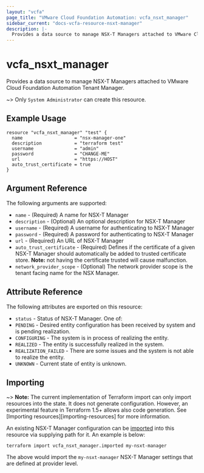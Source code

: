 ```yaml
---
layout: "vcfa"
page_title: "VMware Cloud Foundation Automation: vcfa_nsxt_manager"
sidebar_current: "docs-vcfa-resource-nsxt-manager"
description: |-
  Provides a data source to manage NSX-T Managers attached to VMware Cloud Foundation Automation Tenant Manager.
---
```


# vcfa\_nsxt\_manager

Provides a data source to manage NSX-T Managers attached to VMware Cloud Foundation Automation Tenant Manager.

~> Only `System Administrator` can create this resource.

## Example Usage

```hcl
resource "vcfa_nsxt_manager" "test" {
  name                   = "nsx-manager-one"
  description            = "terraform test"
  username               = "admin"
  password               = "CHANGE-ME"
  url                    = "https://HOST"
  auto_trust_certificate = true
}
```

## Argument Reference

The following arguments are supported:

* `name` - (Required) A name for NSX-T Manager
* `description` - (Optional) An optional description for NSX-T Manager
* `username` - (Required) A username for authenticating to NSX-T Manager
* `password` - (Required) A password for authenticating to NSX-T Manager
* `url` - (Required) An URL of NSX-T Manager
* `auto_trust_certificate` - (Required) Defines if the certificate of a given NSX-T Manager should
  automatically be added to trusted certificate store. **Note:** not having the certificate trusted
  will cause malfunction.
* `network_provider_scope` - (Optional) The network provider scope is the tenant facing name for the
  NSX Manager.

## Attribute Reference

The following attributes are exported on this resource:

* `status` - Status of NSX-T Manager. One of:
 * `PENDING` - Desired entity configuration has been received by system and is pending realization.
 * `CONFIGURING` - The system is in process of realizing the entity.
 * `REALIZED` - The entity is successfully realized in the system.
 * `REALIZATION_FAILED` - There are some issues and the system is not able to realize the entity.
 * `UNKNOWN` - Current state of entity is unknown.

## Importing

~> **Note:** The current implementation of Terraform import can only import resources into the
state. It does not generate configuration. However, an experimental feature in Terraform 1.5+ allows
also code generation. See [Importing resources][importing-resources] for more information.

An existing NSX-T Manager configuration can be [imported][docs-import] into this resource via
supplying path for it. An example is below:

[docs-import]: https://www.terraform.io/docs/import/

```
terraform import vcfa_nsxt_manager.imported my-nsxt-manager
```

The above would import the `my-nsxt-manager` NSX-T Manager settings that are defined at provider
level.
